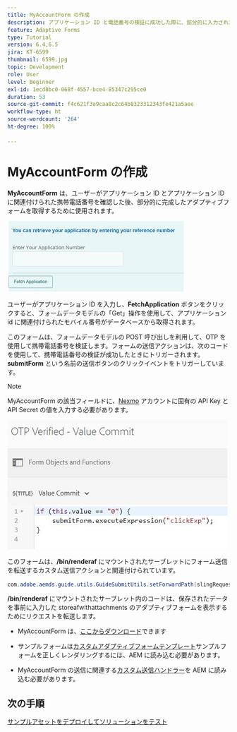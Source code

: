```yaml
---
title: MyAccountForm の作成
description: アプリケーション ID と電話番号の検証に成功した際に、部分的に入力されたフォームを取得する myaccount フォームを作成します。
feature: Adaptive Forms
type: Tutorial
version: 6.4,6.5
jira: KT-6599
thumbnail: 6599.jpg
topic: Development
role: User
level: Beginner
exl-id: 1ecd8bc0-068f-4557-bce4-85347c295ce0
duration: 53
source-git-commit: f4c621f3a9caa8c2c64b8323312343fe421a5aee
workflow-type: ht
source-wordcount: '264'
ht-degree: 100%

---
```


# MyAccountForm の作成

**MyAccountForm** は、ユーザーがアプリケーション ID とアプリケーション ID に関連付けられた携帯電話番号を確認した後、部分的に完成したアダプティブフォームを取得するために使用されます。

![マイアカウントフォーム](assets/6599.JPG)

ユーザーがアプリケーション ID を入力し、**FetchApplication** ボタンをクリックすると、フォームデータモデルの「Get」操作を使用して、アプリケーション id に関連付けられたモバイル番号がデータベースから取得されます。

このフォームは、フォームデータモデルの POST 呼び出しを利用して、OTP を使用して携帯電話番号を検証します。フォームの送信アクションは、次のコードを使用して、携帯電話番号の検証が成功したときにトリガーされます。**submitForm** という名前の送信ボタンのクリックイベントをトリガーしています。

>[!NOTE]
> MyAccountForm の該当フィールドに、[Nexmo](https://dashboard.nexmo.com/) アカウントに固有の API Key と API Secret の値を入力する必要があります。

![トリガー送信](assets/trigger-submit.JPG)



このフォームは、**/bin/renderaf** にマウントされたサーブレットにフォーム送信を転送するカスタム送信アクションと関連付けられています。

```java
com.adobe.aemds.guide.utils.GuideSubmitUtils.setForwardPath(slingRequest,"/bin/renderaf",null,null);
```

**/bin/renderaf** にマウントされたサーブレット内のコードは、保存されたデータを事前に入力した storeafwithattachments のアダプティブフォームを表示するためにリクエストを転送します。


* MyAccountForm は、[ここからダウンロード](assets/my-account-form.zip)できます

* サンプルフォームは[カスタムアダプティブフォームテンプレート](assets/custom-template-with-page-component.zip)サンプルフォームを正しくレンダリングするには、AEM に読み込む必要があります。

* MyAccountForm の送信に関連する[カスタム送信ハンドラー](assets/custom-submit-my-account-form.zip)を AEM に読み込む必要があります。

## 次の手順

[サンプルアセットをデプロイしてソリューションをテスト](./deploy-this-sample.md)
